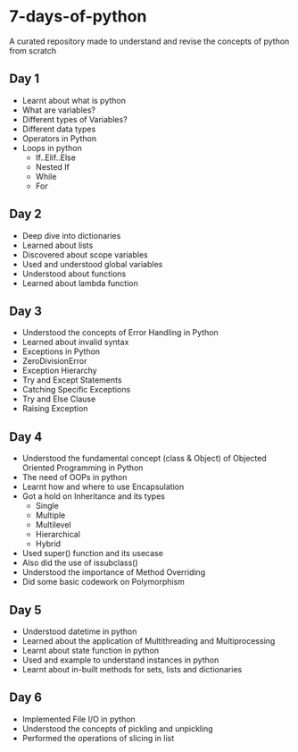 # 7-days-of-python
A curated repository made to understand and revise the concepts of python from scratch


## Day 1
- Learnt about what is python
- What are variables?
- Different types of Variables?
- Different data types
- Operators in Python
- Loops in python 
  - If..Elif..Else
  - Nested If
  - While
  - For
  
## Day 2
- Deep dive into dictionaries
- Learned about lists
- Discovered about scope variables
- Used and understood global variables
- Understood about functions
- Learned about lambda function


## Day 3
- Understood the concepts of Error Handling in Python
- Learned about invalid syntax
- Exceptions in Python
- ZeroDivisionError
- Exception Hierarchy
- Try and Except Statements
- Catching Specific Exceptions
- Try and Else Clause
- Raising Exception


## Day 4
- Understood the fundamental concept (class & Object) of Objected Oriented Programming in Python
- The need of OOPs in python
- Learnt how and where to use Encapsulation
- Got a hold on Inheritance and its types
  - Single
  - Multiple
  - Multilevel
  - Hierarchical
  - Hybrid
- Used super() function and its usecase
- Also did the use of issubclass()
- Understood the importance of Method Overriding
- Did some basic codework on Polymorphism


## Day 5
- Understood datetime in python
- Learned about the application of Multithreading and Multiprocessing
- Learnt about state function in python
- Used and example to understand instances in python
- Learnt about in-built methods for sets, lists and dictionaries


## Day 6
- Implemented File I/O in python
- Understood the concepts of pickling and unpickling 
- Performed the operations of slicing in list
